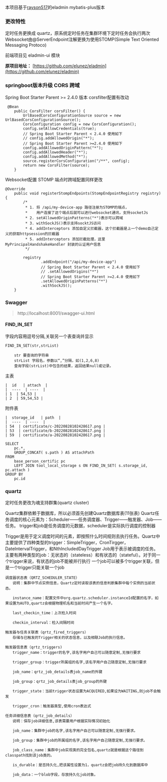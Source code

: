本项目基于[rayson517](https://gitee.com/rayson517/eladmin-plus)的eladmin mybatis-plus版本
### 更改特性
定时任务更换成 quartz，原系统定时任务在集群环境下定时任务会执行两次
Websocket由@ServerEndpoint注解更换为使用STOMP(Simple Text Oriented Messaging Protoco)

前端项目见 eladmin-ui 模块

**原项目地址：**  [https://github.com/elunez/eladmin](https://github.com/elunez/eladmin)
### springboot版本升级 CORS 跨域
Spring Boot Starter Parent >= 2.4.0 版本 corsfilter配置有改动
```
 @Bean
    public CorsFilter corsFilter() {
        UrlBasedCorsConfigurationSource source = new UrlBasedCorsConfigurationSource();
        CorsConfiguration config = new CorsConfiguration();
        config.setAllowCredentials(true);
        // Spring Boot Starter Parent < 2.4.0 使用如下
        // config.addAllowedOrigin("*");
        // Spring Boot Starter Parent >=2.4.0 使用如下
        config.addAllowedOriginPattern("*");
        config.addAllowedHeader("*");
        config.addAllowedMethod("*");
        source.registerCorsConfiguration("/**", config);
        return new CorsFilter(source);
    }
```
Websocket配置 STOMP 端点时跨域配置同样更改
```
@Override
	public void registerStompEndpoints(StompEndpointRegistry registry) {
		/*
		 * 1. 将 /api/my-device-app 路径注册为STOMP的端点，
		 *    用户连接了这个端点后就可以进行websocket通讯，支持socketJs
		 * 2. setAllowedOriginPatterns("*")表示可以跨域
		 * 3. withSockJS()表示支持socktJS访问
		 * 4. addInterceptors 添加自定义拦截器，这个拦截器是上一个demo自己定义的获取httpsession的拦截器
		 * 5. addInterceptors 添加拦截处理，这里MyPrincipalHandshakeHandler 封装的认证用户信息
		 */

		registry
				.addEndpoint("/api/my-device-app")
				// Spring Boot Starter Parent < 2.4.0 使用如下
				// .setAllowedOrigins("*")
				// Spring Boot Starter Parent >=2.4.0 使用如下
				.setAllowedOriginPatterns("*")
				.withSockJS();
	}
```
### Swagger
>http://localhost:8001/swagger-ui.html
#### FIND_IN_SET
字段内容用逗号分隔,关联另一个表查询并显示
```
FIND_IN_SET(str,strList)

    str 要查询的字符串
    strList 字段名，参数以“,”分隔，如(1,2,6,8)
    查询字段(strList)中包含的结果，返回结果null或记录。
```
主表
```
|  id   | attach  |
|  ----  | ----  |
| 1  | 54,53 |
| 2  | 59,54,53 |
```
附件表
```
|  storage_id   | path  |
|  ----  | ----  |
| 54  | certificate/c-20220828102428617.png |
| 53  | certificate/b-20220828102428617.png |
| 59  | certificate/a-20220828102428617.png |
```
```
SELECT
	pc.*,
	GROUP_CONCAT( s.path ) AS attachPath 
FROM
	base_person_certific pc
	LEFT JOIN tool_local_storage s ON FIND_IN_SET( s.storage_id, pc.attach ) 
GROUP BY
	pc.id
```
### quartz
定时任务更改为魂支持群集(quartz cluster)

Quartz集群依赖于数据库，所以必须首先创建Quartz数据库表(11张表) Quartz任务调度的核心元素为：Scheduler——任务调度器、Trigger——触发器、Job——任务。 trigger和job是任务调度的元数据，scheduler是实际执行调度的控制器

Trigger是用于定义调度时间的元素，即按照什么时间规则去执行任务。Quartz中主要提供了四种类型的trigger：SimpleTrigger，CronTirgger，DateIntervalTrigger，和NthIncludedDayTrigger Job用于表示被调度的任务。主要有两种类型的job：无状态的（stateless）和有状态的（stateful）。对于同一个trigger来说，有状态的job不能被并行执行 一个job可以被多个trigger关联，但是一个trigger只能关联一个job
```
调度器状态表（QRTZ_SCHEDULER_STATE）
　　说明：集群中节点实例信息，Quartz定时读取该表的信息判断集群中每个实例的当前状态。

　　instance_name：配置文件中org.quartz.scheduler.instanceId配置的名字，如果设置为AUTO,quartz会根据物理机名和当前时间产生一个名字。

　　last_checkin_time：上次检入时间

　　checkin_interval：检入间隔时间

触发器与任务关联表（qrtz_fired_triggers）
　　存储与已触发的Trigger相关的状态信息，以及相联Job的执行信息。

触发器信息表（qrtz_triggers)
　　trigger_name：trigger的名字,该名字用户自己可以随意定制,无强行要求

　　trigger_group：trigger所属组的名字,该名字用户自己随意定制,无强行要求

　　job_name：qrtz_job_details表job_name的外键

　　job_group：qrtz_job_details表job_group的外键

　　trigger_state：当前trigger状态设置为ACQUIRED,如果设为WAITING,则job不会触发

　　trigger_cron：触发器类型,使用cron表达式

任务详细信息表（qrtz_job_details）
　　说明：保存job详细信息,该表需要用户根据实际情况初始化

　　job_name：集群中job的名字,该名字用户自己可以随意定制,无强行要求。

　　job_group：集群中job的所属组的名字,该名字用户自己随意定制,无强行要求。

　　job_class_name：集群中job实现类的完全包名,quartz就是根据这个路径到classpath找到该job类的。

　　is_durable：是否持久化,把该属性设置为1，quartz会把job持久化到数据库中

　　job_data：一个blob字段，存放持久化job对象。
```
